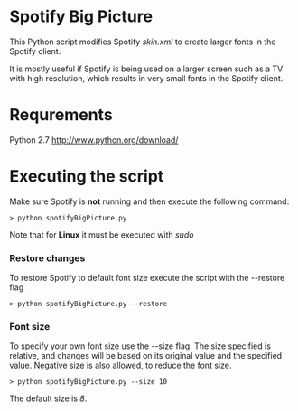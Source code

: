 Spotify Big Picture
=================

This Python script modifies Spotify *skin.xml* to create larger fonts in the Spotify client.

It is mostly useful if Spotify is being used on a larger screen such as a TV with high resolution, 
which results in very small fonts in the Spotify client.

# Requrements

Python 2.7 http://www.python.org/download/

# Executing the script

Make sure Spotify is **not** running and then execute the following command:

```
> python spotifyBigPicture.py
```
Note that for **Linux** it must be executed with *sudo*

### Restore changes

To restore Spotify to default font size execute the script with the --restore flag

```
> python spotifyBigPicture.py --restore
```

### Font size

To specify your own font size use the --size flag. 
The size specified is relative, and changes will be based on its original value and the specified value.
Negative size is also allowed, to reduce the font size.
```
> python spotifyBigPicture.py --size 10
```

The default size is *8*.
